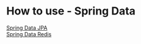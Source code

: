 # How to use - Spring Data

[Spring Data JPA](./document/redis/index.md)  
[Spring Data Redis](./document/redis/index.md)